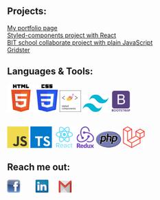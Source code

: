 <h2>Projects:</h2>
<a href="https://leogytis.github.io/">My portfolio page</a><br>
<a href="https://leogytis.github.io/e-study/">Styled-components project with React</a><br>
<a href="https://leogytis.github.io/braintech/">BIT school collaborate project with plain JavaScript</a><br>
<a href="https://leogytis.github.io/gridster/">Gridster</a><br>

<h2>Languages & Tools:</h2>
<a href="https://www.w3schools.com/html/" title="html"><img src="icons/html.png" width="64" height="64" /></a>
<a href="https://www.w3schools.com/css/" title="css"><img src="icons/css.png" width="50" height="64" /></a>
<a href="https://styled-components.com/" title="styled"><img src="icons/styled-components.png" width="50" height="50"/></a>
<a href="https://tailwindcss.com/" title="Tailwind"><img src="icons/tailwind.png" width=60" height="40"/></a>
<a href="https://bootsrap.com/" title="Bootstrap"><img src="icons/bootsrap.png" width="50" height="50"/></a><br><br>

<a href="https://en.wikipedia.org/wiki/JavaScript" title="JavaScript"><img src="icons/javascript.png" width="50" height="50" /></a>
<a href="https://www.typescriptlang.org/" title="TypeScript"><img src="icons/typescript.png" width="50" height="50"/></a>
<a href="https://reactjs.org/" title="React"><img src="icons/react.png" width="50" height="50"/></a>
<a href="https://redux.js.org/" title="Redux"><img src="icons/redux.png" width="40" height="50"/></a>
<a href="https://www.php.net/" title="PHP"><img src="icons/php.png" width="60" height="40"/></a>
<a href="https://laravel.com/" title="Laravel"><img src="icons/laravel.png" width="50" height="50"/></a>

<h2>Reach me out:</h2>
<a href="https://www.facebook.com/divergytis" title="Facebook" style="margin-right: 20px"><img src="icons/facebook.png" width="30" height="30"/></a>&nbsp;&nbsp;&nbsp;
<a href="https://www.linkedin.com/in/gytis-leonavicius-74839519a/" title="LinkedIn" style="padding-right: 20px"><img src="icons/linkedin.png" width="30" height="30"/></a>
<a href="mailto:leogytis@gmail.com" title="Gmail"><img src="icons/gmail.png" width="30" height="28"/></a>
